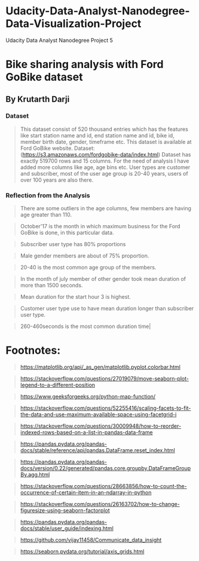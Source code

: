 # Udacity-Data-Analyst-Nanodegree-Data-Visualization-Project
Udacity Data Analyst Nanodegree Project 5


# Bike sharing analysis with Ford GoBike dataset
## By Krutarth Darji


### Dataset
> This dataset consist of 520 thousand entries which has the features like start station name and id, end station name and id, bike id, member birth date, gender, timeframe etc. This dataset is available at Ford GoBike website.
Dataset: (https://s3.amazonaws.com/fordgobike-data/index.html)
Dataset has exactly 519700 rows and 15 columns. For the need of analysis I have added more columns like age, age bins etc. User types are customer and subscriber, most of the user age group is 20-40 years, users of over 100 years are also there.


### Reflection from the Analysis
> There are some outliers in the age columns, few members are having age greater than 110.

> October'17 is the month in which maximum business for the Ford GoBike is done, in this particular data.

> Subscriber user type has 80% proportions

> Male gender members are about of 75% proportion.

> 20-40 is the most common age group of the members.

> In the month of july member of other gender took mean duration of more than 1500 seconds.

> Mean duration for the start hour 3 is highest.

> Customer user type use to have mean duration longer than subscriber user type.

> 260-460seconds is the most common duration time|

# Footnotes:
>https://matplotlib.org/api/_as_gen/matplotlib.pyplot.colorbar.html

>https://stackoverflow.com/questions/27019079/move-seaborn-plot-legend-to-a-different-position

>https://www.geeksforgeeks.org/python-map-function/

>https://stackoverflow.com/questions/52255416/scaling-facets-to-fit-the-data-and-use-maximum-available-space-using-facetgrid-i

>https://stackoverflow.com/questions/30009948/how-to-reorder-indexed-rows-based-on-a-list-in-pandas-data-frame

>https://pandas.pydata.org/pandas-docs/stable/reference/api/pandas.DataFrame.reset_index.html

>https://pandas.pydata.org/pandas-docs/version/0.22/generated/pandas.core.groupby.DataFrameGroupBy.agg.html

>https://stackoverflow.com/questions/28663856/how-to-count-the-occurrence-of-certain-item-in-an-ndarray-in-python

>https://stackoverflow.com/questions/26163702/how-to-change-figuresize-using-seaborn-factorplot

>https://pandas.pydata.org/pandas-docs/stable/user_guide/indexing.html

>https://github.com/vijay11458/Communicate_data_insight

>https://seaborn.pydata.org/tutorial/axis_grids.html


```python

```
